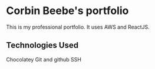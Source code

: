 # Corbin Beebe's portfolio

This is my professional portfolio.  It uses AWS and ReactJS.

## Technologies Used

Chocolatey
Git and github
SSH
